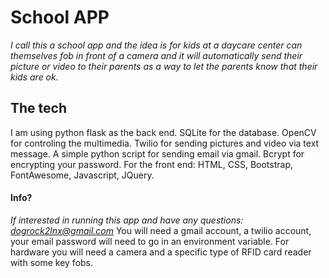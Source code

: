 # School APP
*I call this a school app and the idea is for kids at a daycare center can themselves fob in front of a camera and it 
will automatically send their picture or video to their parents as a way to let the parents know that their kids are ok.*
## The tech
I am using python flask as the back end. SQLite for the database. OpenCV for controling the multimedia. Twilio for sending
pictures and video via text message. A simple python script for sending email via gmail. Bcrypt for encrypting your password.
For the front end: HTML, CSS, Bootstrap, FontAwesome, Javascript, JQuery.
#### Info?
*If interested in running this app and have any questions: dogrock2lnx@gmail.com*
You will need a gmail account, a twilio account, your email password will need to go in an environment variable.
For hardware you will need a camera and a specific type of RFID card reader with some key fobs.
